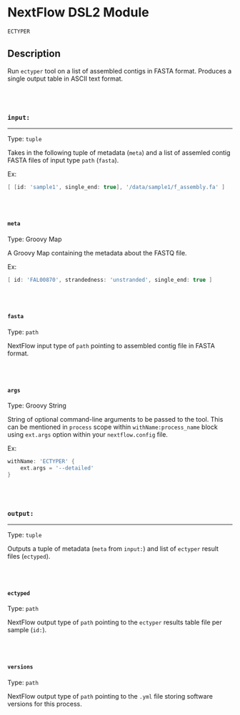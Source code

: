 # NextFlow DSL2 Module

```bash
ECTYPER
```

## Description

Run `ectyper` tool on a list of assembled contigs in FASTA format. Produces a single output table in ASCII text format.

\
&nbsp;

### `input:`

___

Type: `tuple`

Takes in the following tuple of metadata (`meta`) and a list of assemled contig FASTA files of input type `path` (`fasta`).

Ex:

```groovy
[ [id: 'sample1', single_end: true], '/data/sample1/f_assembly.fa' ]
```

\
&nbsp;

#### `meta`

Type: Groovy Map

A Groovy Map containing the metadata about the FASTQ file.

Ex:

```groovy
[ id: 'FAL00870', strandedness: 'unstranded', single_end: true ]
```

\
&nbsp;

#### `fasta`

Type: `path`

NextFlow input type of `path` pointing to assembled contig file in FASTA format.

\
&nbsp;

#### `args`

Type: Groovy String

String of optional command-line arguments to be passed to the tool. This can be mentioned in `process` scope within `withName:process_name` block using `ext.args` option within your `nextflow.config` file.

Ex:

```groovy
withName: 'ECTYPER' {
    ext.args = '--detailed'
}
```

\
&nbsp;

### `output:`

___

Type: `tuple`

Outputs a tuple of metadata (`meta` from `input:`) and list of `ectyper` result files (`ectyped`).

\
&nbsp;

#### `ectyped`

Type: `path`

NextFlow output type of `path` pointing to the `ectyper` results table file per sample (`id:`).

\
&nbsp;

#### `versions`

Type: `path`

NextFlow output type of `path` pointing to the `.yml` file storing software versions for this process.
